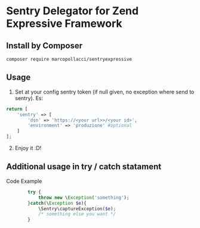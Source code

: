 # Sentry Delegator for Zend Expressive Framework

## Install by Composer
```
composer require marcopollacci/sentryexpressive
```

## Usage

1) Set at your config sentry token (if null given, no exception where send to sentry). Es:
```php
return [
    'sentry' => [
        'dsn' => 'https://<your url>>/<your id>',
        'environment' => 'produzione' #optional
    ]
];
```
2) Enjoy it :D!

## Additional usage in try / catch statament

Code Example
```php
        try {
            throw new \Exception('something');
        }catch(\Exception $e){
            \Sentry\captureException($e);
            /* something else you want */
        }
```
